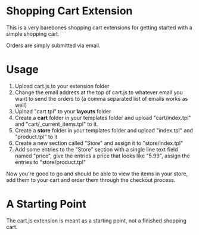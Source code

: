 Shopping Cart Extension
=======================

This is a very barebones shopping cart extensions for getting started
with a simple shopping cart.

Orders are simply submitted via email.

Usage
=====

1. Upload cart.js to your extension folder
2. Change the email address at the top of cart.js to whatever email you
   want to send the orders to (a comma separated list of emails works as well)
3. Upload "cart.tpl" to your **layouts** folder
4. Create a **cart** folder in your templates folder and upload "cart/index.tpl" and "cart/_current_items.tpl" to it.
5. Create a **store** folder in your templates folder and upload "index.tpl" and "product.tpl" to it
6. Create a new section called "Store" and assign it to "store/index.tpl"
7. Add some entries to the "Store" section with a single line text field named "price", give the entries a price that looks like "5.99", assign the entries to "store/product.tpl"


Now you're good to go and should be able to view the items in your store, add them to your cart and order them through the checkout process.

A Starting Point
==============

The cart.js extension is meant as a starting point, not a finished
shopping cart.



